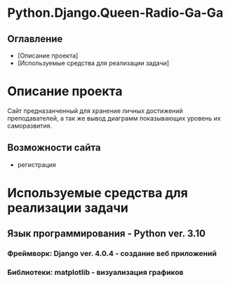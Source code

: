 # Python.Django.Queen-Radio-Ga-Ga
## Оглавление
+ [Описание проекта]
+ [Используемые средства для реализации задачи]

# Описание проекта
Сайт предназанченный для хранение личных достижений преподавателей, 
а так же вывод диаграмм показывающих уровень их саморазвития.
## Возможности сайта 
+ регистрация 

# Используемые средства для реализации задачи
## Язык программирования - Python ver. 3.10
### Фреймворк: Django ver. 4.0.4 - создание веб приложений
### Библиотеки: matplotlib - визуализация графиков
